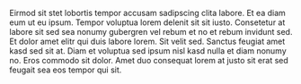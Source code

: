 Eirmod sit stet lobortis tempor accusam sadipscing clita labore. Et ea diam eum ut eu ipsum. Tempor voluptua lorem delenit sit sit iusto. Consetetur at labore sit sed sea nonumy gubergren vel rebum et no et rebum invidunt sed. Et dolor amet elitr qui duis labore lorem. Sit velit sed. Sanctus feugiat amet kasd sed sit at. Diam et voluptua sed ipsum nisl kasd nulla et diam nonumy no. Eros commodo sit dolor. Amet duo consequat lorem at justo sit erat sed feugait sea eos tempor qui sit. 